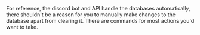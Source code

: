 For reference, the discord bot and API handle the databases automatically, there shouldn't be a reason for you to manually make changes to the database apart from clearing it. There are commands for most actions you'd want to take.
